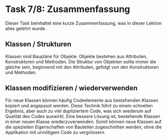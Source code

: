 # Task 7/8: Zusammenfassung
Dieser Task beinhaltet eine kurze Zusammenfassung, was in dieser Lektion alles gelehrt wurde.

## Klassen / Strukturen
Klassen sind Baupläne für Objekte. Objekte bestehen aus Attributen, Konstruktoren und Methoden. Die Struktur von Objekten 
sollte immer die gleiche sein, beginnend mit den Attributen, gefolgt von den Konstruktoren und Methoden.

## Klassen modifizieren / wiederverwenden
Für neue Klassen können häufig Codeelemente aus bestehenden Klassen kopiert und angepasst werden. Diese Technik führt zu 
einem schnellen Ergebnis, aber auch zu viel dupliziertem Code, was sich wiederum auf Qualität des Codes auswirkt. Eine
bessere Lösung ist, bestehende Klassen in einer neuen Klasse wiederzuverwenden. Somit können neue Klassen auf die 
speziellen Eigenschaften von Bauteilen zugeschnitten werden, ohne die Applikation mit unnötigem Code zu vergrössern.